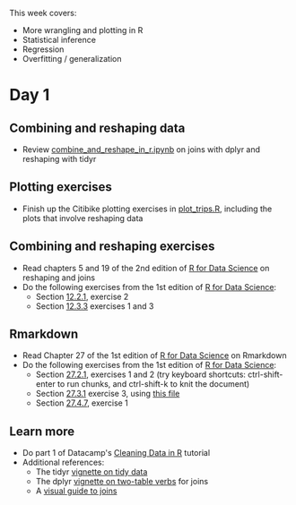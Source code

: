 This week covers:

  * More wrangling and plotting in R
  * Statistical inference
  * Regression
  * Overfitting / generalization

# Day 1

## Combining and reshaping data
  * Review [combine_and_reshape_in_r.ipynb](combine_and_reshape_in_r.ipynb) on joins with dplyr and reshaping with tidyr

## Plotting exercises
  * Finish up the Citibike plotting exercises in [plot_trips.R](../week1/plot_trips.R), including the plots that involve reshaping data

## Combining and reshaping exercises
  * Read chapters 5 and 19 of the 2nd edition of [R for Data Science](http://r4ds.had.co.nz) on reshaping and joins
  * Do the following exercises from the 1st edition of [R for Data Science](http://r4ds.had.co.nz):
    * Section [12.2.1](https://r4ds.had.co.nz/tidy-data.html#exercises-23), exercise 2
    * Section [12.3.3](https://r4ds.had.co.nz/tidy-data.html#exercises-24) exercises 1 and 3 

## Rmarkdown

  * Read Chapter 27 of the 1st edition of [R for Data Science](http://r4ds.had.co.nz) on Rmarkdown
  * Do the following exercises from the 1st edition of [R for Data Science](http://r4ds.had.co.nz):
    * Section [27.2.1](https://r4ds.had.co.nz/r-markdown.html#exercises-71), exercises 1 and 2 (try keyboard shortcuts: ctrl-shift-enter to run chunks, and ctrl-shift-k to knit the document)
    * Section [27.3.1](https://r4ds.had.co.nz/r-markdown.html#exercises-72) exercise 3, using [this file](diamond-sizes.Rmd)
    * Section [27.4.7](https://r4ds.had.co.nz/r-markdown.html#exercises-72), exercise 1

## Learn more

  * Do part 1 of Datacamp's [Cleaning Data in R](https://www.datacamp.com/courses/cleaning-data-in-r) tutorial
  * Additional references:
    * The tidyr [vignette on tidy data](https://cran.r-project.org/web/packages/tidyr/vignettes/tidy-data.html)
    * The dplyr [vignette on two-table verbs](https://cran.r-project.org/web/packages/dplyr/vignettes/two-table.html) for joins
    * A [visual guide to joins](http://blog.codinghorror.com/a-visual-explanation-of-sql-joins/)

<!--
# Day 1

## Sampling distributions and standard errors
  * See the [Statistical Inference & Hypothesis Testing](intro_to_stats.pptx) slides
  * Review the "Estimating a proportion" section of the [statistical inference Rmarkdown file](statistical_inference.Rmd) (preview the output [here](http://htmlpreview.github.io/?https://github.com/msr-ds3/coursework/blob/master/week2/statistical_inference.html))
  * Read Chapter 4 of an [Introduction to Statistical Thinking (With R, Without Calculus)](http://pluto.huji.ac.il/~msby/StatThink/) IST and do questions 4.1 and 4.2. Feel free to execute code in the book along the way.
  * Read Chapter 6 of IST on the normal distribution and do question 6.1
  * [Time permitting:] Read Chapter 7 of IST on sampling distributions and do exercise 7.1

## References
* Chapter 1 of the online textbook [Intro to Stat with Randomization and Simulation](https://www.openintro.org/book/isrs/) (ISRS)
* Interactive demos:
    * From the [Seeing theory](http://students.brown.edu/seeing-theory/) site:
      * [Random variables](http://students.brown.edu/seeing-theory/probability-distributions/index.html#section1)
      * [Basic probability](http://students.brown.edu/seeing-theory/basic-probability/index.html)
      * [Central limit theorem](http://students.brown.edu/seeing-theory/probability-distributions/index.html#section3)
      * [Confidence intervals](http://students.brown.edu/seeing-theory/frequentist-inference/index.html#section2)
    * An [interactive tutorial on sampling variability in polling](http://rocknpoll.graphics)
    * [Student t-distribution](http://rpsychologist.com/d3/tdist/)
* Some notes on expected values and variance, with proofs of their properties
    * [Expected value](https://brilliant.org/wiki/expected-value/), click through on "linearity of expectation" for proof
    * [Variance](https://brilliant.org/wiki/variance-definition/)




# Day 2

## Hypothesis testing

  * Review the "Hypothesis testing" section of the [statistical inference Rmarkdown file](statistical_inference.Rmd) (preview the output [here](http://htmlpreview.github.io/?https://github.com/msr-ds3/coursework/blob/master/week2/statistical_inference.html))
  * Read Chapter 9 of IST and do exercise 9.1
  * Read Chapter 10 of IST and do exercises 10.1 and 10.2
  * Also check out the this analysis of [the color distribution of M&Ms](https://github.com/jhofman/delicious-statistics) that we discussed
  * Read Chapter 2 of the online textbook [Intro to Stat with Randomization and Simulation](https://www.openintro.org/book/isrs/) (ISRS) and do exercises 2.2 and 2.6
  * Read Sections 3.1 and 3.2 of ISRS
  * Do exercise 9.2 in IST

## References
  * See the relevant part of these [lecture notes](https://github.com/jhofman/msd2019-notes/blob/master/lecture_5/lecture_5.pdf) on statistics by simulation
  * Statistics for Hackers by VanderPlas ([slides](https://speakerdeck.com/jakevdp/statistics-for-hackers), [video](https://www.youtube.com/watch?v=Iq9DzN6mvYA))
  * See section 4 of [Mindless Statistics](http://library.mpib-berlin.mpg.de/ft/gg/GG_Mindless_2004.pdf) and [this article](https://link.springer.com/article/10.1007/s10654-016-0149-3) for some warnings on misinterpretations of p-values


# Day 3

  * Continue working on exercises from yesterday
  * Read Chapters 12 and 13 of IST and do exercises 12.1 and 13.1

## Power, effect sizes, and the replication crisis
  * See this [post](http://modelingsocialdata.org/lectures/2019/03/01/lecture-6-reproducibility-2.html) and the related [lecture notes](https://github.com/jhofman/msd2019-notes/blob/master/lecture_6/lecture_6.pdf) on effect sizes and the replication crisis
  * See this notebook on [statistical vs. practical significance](http://htmlpreview.github.io/?https://github.com/msr-ds3/coursework/blob/master/week2/statistically_significant_splits.html)
  * There's also an [interactive version](https://jhofman.github.io/statisticallysignificant/), play with it and see if you understand what's going on! 


## References
  * [Understanding Statistical Power and Significance Testing](https://rpsychologist.com/d3/NHST/)
  * [Calculating the power of a test](http://www.cyclismo.org/tutorial/R/power.html)
  * The American Statistical Association's [statement on p-values](https://amstat.tandfonline.com/doi/abs/10.1080/00031305.2016.1154108#.XE8wl89KjRY) by Wasserstein & Lazar
  * [Inference by eye](https://apastyle.apa.org/manual/related/cumming-and-finch.pdf) by Cumming and Finch
  * [Statistical tests, P values, confidence intervals, and power: a guide to misinterpretations](https://link.springer.com/article/10.1007%2Fs10654-016-0149-3) by Greenland et al.
  * [The Insignificance of Significance Testing](https://www.jstor.org/stable/3802789?seq=1#metadata_info_tab_contents) by Johnson
  * [The Insignificance of Null Hypothesis Significance Testing](https://journals.sagepub.com/doi/abs/10.1177/106591299905200309) by Gill
  * [Why Most Published Research Findings Are False](http://journals.plos.org/plosmedicine/article/file?id=10.1371/journal.pmed.0020124&type=printable)
  * Felix Schönbrodt's [blog post](http://www.nicebread.de/whats-the-probability-that-a-significant-p-value-indicates-a-true-effect/) and 
[shiny app](http://shinyapps.org/apps/PPV/) on misconceptions about p-values and false discoveries
  * [Interpreting Cohen's d effect size](https://rpsychologist.com/d3/cohend/)
  * [The New Statistics: Why and How](https://journals.sagepub.com/doi/pdf/10.1177/0956797613504966) by Cummings
  * A guide on [effect sizes](https://transparentstats.github.io/guidelines/effectsize.html) and related [blog post](https://transparentstatistics.org/2018/07/05/meanings-effect-size/)



# Day 4

## Regression

  * Review the [slides](regression.pdf) we covered in class
  * See this [shiny app on model fitting](https://jmhmsr.shinyapps.io/modelfit/) and this [tool for visualing least squares](https://seeing-theory.brown.edu/regression-analysis/index.html) (Dan's version [here](http://www.dangoldstein.com/dsn/archives/2006/03/every_wonder_ho.html) is similar, but requires Flash)
  * Read Chapter 5 of [Intro to Stats with Randomization and Simulation](https://drive.google.com/file/d/0B-DHaDEbiOGkRHNndUlBaHVmaGM/edit), do exercises 5.20 and 5.29
  * Read Section 3.1 of [Intro to Statistical Learning](http://www-bcf.usc.edu/~gareth/ISL/), do Lab 3.6.2
  * See the [notebook on linear models](https://github.com/msr-ds3/coursework/blob/master/week2/linear_models.ipynb) with the `modelr` from the tidyverse

## References
  * Detailed [notes](https://github.com/jhofman/msd2019-notes/blob/master/lecture_7/lecture_7.pdf) on derivations for ordinary least squares regression with multiple predictors
  * Chapter 14 of [Introduction to Statistical Thinking](http://pluto.huji.ac.il/~msby/StatThink/)
  * [Formula syntax in R](https://cran.r-project.org/doc/manuals/R-intro.html#Formulae-for-statistical-models)
  * The "Model Basics" and "Model Building" Chapters in [R for Data Science](http://r4ds.had.co.nz) (Chapters 18 and 19 in the print edition, Chapters [23](http://r4ds.had.co.nz/model-basics.html) and [24](http://r4ds.had.co.nz/model-building.html) online) 
  * The [modelr](https://modelr.tidyverse.org) and [tidymodels](https://github.com/tidymodels/tidymodels) packages in R
  * An animation of [gradient descent](http://jakehofman.com/gd/) and a related [blog post](https://spin.atomicobject.com/2014/06/24/gradient-descent-linear-regression/)



# Day 5

## Regression (cont'd)

  * See this notebook on [model evaluation](model_evaluation.ipynb) 
  * See if you can reproduce the table in ISRS 5.29 using the original dataset in [body.dat.txt](body.dat.txt), taken from [here](http://jse.amstat.org/v11n2/datasets.heinz.html)
  * Do Labs 3.6.3 through 3.6.6 of [Intro to Statistical Learning](http://www-bcf.usc.edu/~gareth/ISL/) to get practice with linear models in R
  * Read Sections 6.1 through 6.3 of ISRS on regression with multiple features
  * Do Exercises 6.1, 6.2, and 6.3, and use the original data set in [babyweights.txt](babyweights.txt), taken from [here](https://web.archive.org/web/20040906234424/http://www.ma.hw.ac.uk/~stan/aod/library/babies.dat.txt), to reproduce the results from the book


## References
  * Sections 3.2 and 3.3 of [Intro to Statistical Learning](http://www-bcf.usc.edu/~gareth/ISL/) on regression with multiple features

-->




